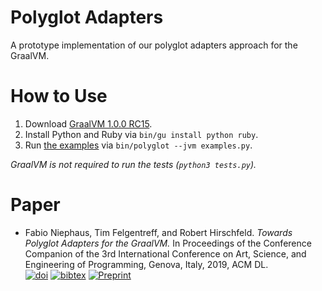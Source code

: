 # Polyglot Adapters

A prototype implementation of our polyglot adapters approach for the GraalVM.


# How to Use

1. Download [GraalVM 1.0.0 RC15][graalvm].
2. Install Python and Ruby via `bin/gu install python ruby`.
3. Run [the examples](examples.py) via `bin/polyglot --jvm examples.py`.


*GraalVM is not required to run the tests (`python3 tests.py`).*


# Paper

- Fabio Niephaus, Tim Felgentreff, and Robert Hirschfeld. *Towards Polyglot
Adapters for the GraalVM.* In Proceedings of the Conference Companion of the 3rd
International Conference on Art, Science, and Engineering of Programming,
Genova, Italy, 2019, ACM DL.  
   [![doi][icw19_doi]][icw19_paper] [![bibtex][bibtex]][icw19_bibtex] [![Preprint][preprint]][icw19_pdf]


[bibtex]: https://img.shields.io/badge/bibtex-download-blue.svg
[graalvm]: https://github.com/oracle/graal/releases/tag/vm-1.0.0-rc15
[icw19]: https://2019.programming-conference.org/track/icw-2019-papers#event-overview
[icw19_bibtex]: https://dl.acm.org/downformats.cfm?id=3328458&parent_id=3328433&expformat=bibtex
[icw19_doi]: https://img.shields.io/badge/doi-10.1145/3328433.3328458-blue.svg
[icw19_paper]: https://doi.org/10.1145/3328433.3328458
[icw19_pdf]: https://fniephaus.com/2018/icw19-graalsqueak.pdf
[preprint]: https://img.shields.io/badge/preprint-download-blue.svg
